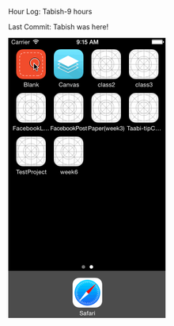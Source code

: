 Hour Log:
Tabish-9 hours

Last Commit: Tabish was here!

![animated gif](https://raw.githubusercontent.com/taabi/Blank/master/demo.gif)
